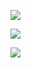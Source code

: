 <a href="https://codeclimate.com/github/Nikita-Illarionov/python-project-lvl1/maintainability"><img src="https://api.codeclimate.com/v1/badges/d6785b930a5071fd615f/maintainability" /></a>


<a href="https://codeclimate.com/github/Nikita-Illarionov/python-project-lvl1/test_coverage"><img src="https://api.codeclimate.com/v1/badges/d6785b930a5071fd615f/test_coverage" /></a>

<a href="Hello"><img src="https://github.com/Nikita-Illarionov/python-project-lvl1/workflows/lint-check/badge.svg" /></a>
